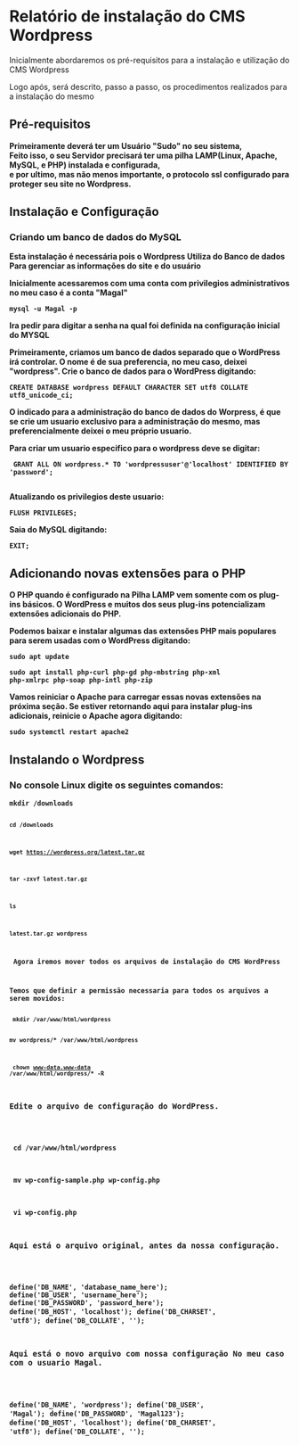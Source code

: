 ﻿<h1><b>Relatório de instalação do CMS Wordpress</b></h1>

<p> Inicialmente abordaremos os pré-requisitos para a instalação e utilização do CMS Wordpress</p>
<p> Logo após, será descrito, passo a passo, os procedimentos realizados para a instalação do mesmo</p>

<h2><b> Pré-requisitos </h2>

<p> Primeiramente deverá ter um Usuário "Sudo" no seu sistema,<br>
 Feito isso, o seu Servidor precisará ter uma pilha <B>LAMP</B>(Linux, Apache, MySQL, e PHP) instalada e configurada,<br> e por ultimo, mas não menos importante, o protocolo ssl configurado para proteger seu site no Wordpress.</p>

<h2> <b>Instalação e Configuração</h2>

<h3>Criando um banco de dados do MySQL</h3>
<p>Esta instalação é necessária pois o Wordpress Utiliza do Banco de dados Para gerenciar as informações do site e do usuário</p>
<p> Inicialmente acessaremos com uma conta com privilegios administrativos no meu caso é a conta "Magal"</p>
<code>mysql -u Magal -p</code>
<p> Ira pedir para digitar a senha na qual foi definida na configuração inicial do MYSQL</p>
<p>Primeiramente, criamos um banco de dados separado que o WordPress irá controlar. O nome é de sua preferencia, no meu caso, deixei "wordpress". Crie o banco de dados para o WordPress digitando:</p>
<code>CREATE DATABASE wordpress DEFAULT CHARACTER SET utf8 COLLATE utf8_unicode_ci;</code>

<p> O indicado para a administração do banco de dados do Worpress, é que se crie um usuario exclusivo para a administração do mesmo, mas preferencialmente deixei o meu próprio usuario.</p>
<p> Para criar um usuario especifico para o wordpress deve se digitar:</p>
<code> GRANT ALL ON wordpress.* TO 'wordpressuser'@'localhost' IDENTIFIED BY 'password';

</code>
<p> Atualizando os privilegios deste usuario:</p>
<code>FLUSH PRIVILEGES;</code>
<p>Saia do MySQL digitando:</p>
<code>EXIT;</code>

<h2>Adicionando novas extensões para o PHP</h2>

<p>O PHP quando é configurado na Pilha LAMP vem somente com os plug-ins básicos. O WordPress e muitos dos seus plug-ins potencializam extensões adicionais do PHP.</p>

<p>Podemos baixar e instalar algumas das extensões PHP mais populares para serem usadas com o WordPress digitando:</p>
<code>sudo apt update</code>

<code>sudo apt install php-curl php-gd php-mbstring php-xml php-xmlrpc php-soap php-intl php-zip
</code>

<p>Vamos reiniciar o Apache para carregar essas novas extensões na próxima seção. Se estiver retornando aqui para instalar plug-ins adicionais, reinicie o Apache agora digitando:</p>

<code>sudo systemctl restart apache2</code>

<h2>Instalando o Wordpress</h2>

<H3><p><b> No console Linux digite os seguintes comandos:</p></h3>
<code>mkdir /downloads

<code>cd /downloads</code>
 
 <code>wget https://wordpress.org/latest.tar.gz</code>
 
 <code>tar -zxvf latest.tar.gz</code>
 
 <code>ls</code>

<code>latest.tar.gz wordpress</code>

<p> Agora iremos mover todos os arquivos de instalação do CMS WordPress</p>
<p>Temos que definir a permissão necessaria para todos os arquivos a serem movidos:</p>
<code> mkdir /var/www/html/wordpress</code>

<code>mv wordpress/* /var/www/html/wordpress</code>

<code> chown www-data.www-data /var/www/html/wordpress/* -R</code>

<H3><p><b>Edite o arquivo de configuração do WordPress.</p>

<code> cd /var/www/html/wordpress</code>

<code> mv wp-config-sample.php wp-config.php</code>

<code> vi wp-config.php</code>

<p>Aqui está o arquivo original, antes da nossa configuração.<p>

<code>define('DB_NAME', 'database_name_here');</code>
<code>define('DB_USER', 'username_here');</code>
<code>define('DB_PASSWORD', 'password_here');</code>
<code>define('DB_HOST', 'localhost');</code>
<code>define('DB_CHARSET', 'utf8');</code>
<code>define('DB_COLLATE', '');</code>

<p>Aqui está o novo arquivo com nossa configuração No meu caso com o usuario Magal.<p>

<code>define('DB_NAME', 'wordpress');</code>
<code>define('DB_USER', 'Magal');</code>
<code>define('DB_PASSWORD', 'Magal123');</code>
<code>define('DB_HOST', 'localhost');</code>
<code>define('DB_CHARSET', 'utf8');</code>
<code>define('DB_COLLATE', '');</code>


